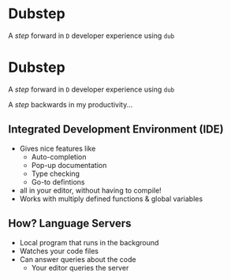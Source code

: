 [comment]: # (Pass optional settings to reveal.js:)
[comment]: # (THEME = white)
[comment]: # (CODE_THEME = github)
[comment]: # (controls: true)
[comment]: # (keyboard: true)
[comment]: # (progress: true)
[comment]: # (markdown: { smartypants: true })
[comment]: # (hash: false)
[comment]: # (respondToHashChanges: false)
[comment]: # (Other settings are documented at https://revealjs.com/config/)

# Dubstep
A _step_ forward in `D` developer experience using `dub`

[comment]: # (!!! data-auto-animate)

# Dubstep
A _step_ forward in `D` developer experience using `dub`

A _step_ backwards in my productivity...

[comment]: # (!!! data-auto-animate)

## Integrated Development Environment (IDE)

- Gives nice features like
  - Auto-completion
  - Pop-up documentation
  - Type checking
  - Go-to defintions
- all in your editor, without having to compile!
- Works with multiply defined functions & global variables

[comment]: # (!!!)

## How? Language Servers

- Local program that runs in the background
- Watches your code files
- Can answer queries about the code
  - Your editor queries the server

